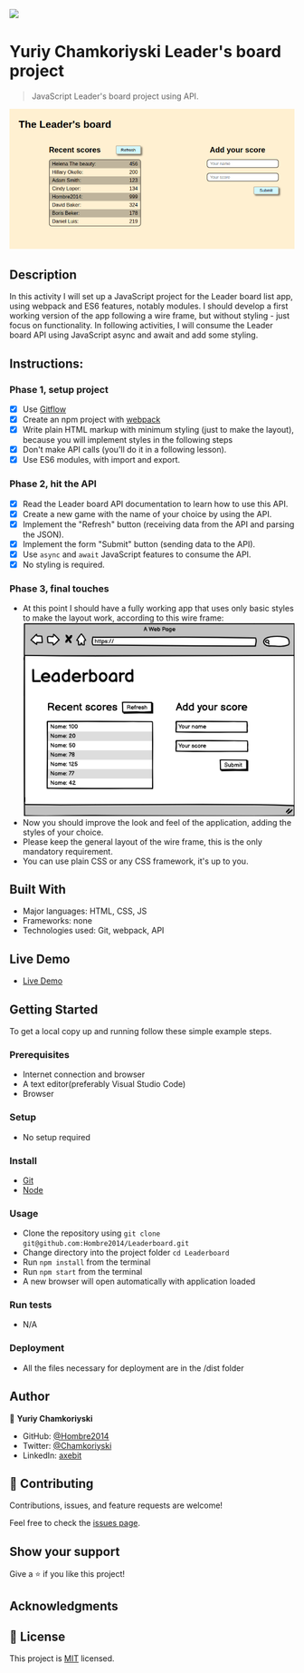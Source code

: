 ![](https://img.shields.io/badge/Microverse-blueviolet)

# Yuriy Chamkoriyski Leader's board project

> JavaScript Leader's board project using API.

![screenshot](./src/img/Leaderboard_snapshot.png)

## Description

In this activity I will set up a JavaScript project for the Leader board list app, using webpack and ES6 features, notably modules. I should develop a first working version of the app following a wire frame, but without styling - just focus on functionality. In following activities, I will consume the Leader board API using JavaScript async and await and add some styling.

## Instructions:

### Phase 1, setup project

- [x] Use [Gitflow](https://github.com/microverseinc/curriculum-transversal-skills/blob/main/git-github/articles/gitflow.md)
- [x] Create an npm project with [webpack](https://webpack.js.org/guides/output-management/#setting-up-htmlwebpackplugin)
- [x] Write plain HTML markup with minimum styling (just to make the layout), because you will implement styles in the following steps
- [x] Don't make API calls (you'll do it in a following lesson).
- [x] Use ES6 modules, with import and export.

### Phase 2, hit the API

- [x] Read the Leader board API documentation to learn how to use this API.
- [x] Create a new game with the name of your choice by using the API.
- [x] Implement the "Refresh" button (receiving data from the API and parsing the JSON).
- [x] Implement the form "Submit" button (sending data to the API).
- [x] Use `async` and `await` JavaScript features to consume the API.
- [x] No styling is required.

### Phase 3, final touches

- At this point I should have a fully working app that uses only basic styles to make the layout work, according to this wire frame:
![screenshot](./src/img/leaderboard.png)
- Now you should improve the look and feel of the application, adding the styles of your choice.
- Please keep the general layout of the wire frame, this is the only mandatory requirement.
- You can use plain CSS or any CSS framework, it's up to you.

## Built With

- Major languages: HTML, CSS, JS
- Frameworks: none
- Technologies used: Git, webpack, API

## Live Demo

- [Live Demo](https://chamkoriyski.me/Leaderboard/dist/)

## Getting Started

To get a local copy up and running follow these simple example steps.

### Prerequisites

- Internet connection and browser
- A text editor(preferably Visual Studio Code)
- Browser

### Setup

- No setup required

### Install

- [Git](https://git-scm.com/downloads)
- [Node](https://nodejs.org/en/download/)

### Usage

- Clone the repository using `git clone git@github.com:Hombre2014/Leaderboard.git`
- Change directory into the project folder `cd Leaderboard`
- Run `npm install` from the terminal
- Run `npm start` from the terminal
- A new browser will open automatically with application loaded

### Run tests

- N/A

### Deployment

- All the files necessary for deployment are in the /dist folder

## Author

👤 **Yuriy Chamkoriyski**

- GitHub: [@Hombre2014](https://github.com/Hombre2014)
- Twitter: [@Chamkoriyski](https://twitter.com/Chamkoriyski)
- LinkedIn: [axebit](https://linkedin.com/in/axebit)

## 🤝 Contributing

Contributions, issues, and feature requests are welcome!

Feel free to check the [issues page](https://github.com/Hombre2014/Leaderboard/issues).

## Show your support

Give a ⭐️ if you like this project!

## Acknowledgments


## 📝 License

This project is [MIT](./license.md) licensed.